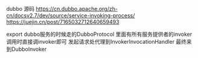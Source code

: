 dubbo 源码
https://cn.dubbo.apache.org/zh-cn/docsv2.7/dev/source/service-invoking-process/
https://juejin.cn/post/7165032712640659493

export dubbo服务的时候走的DubboProtocol 里面有所有服务提供者的invoker 调用时直接调invoker即可
发起请求处代理到InvokerInvocationHandler 最终来到DubboInvoker 